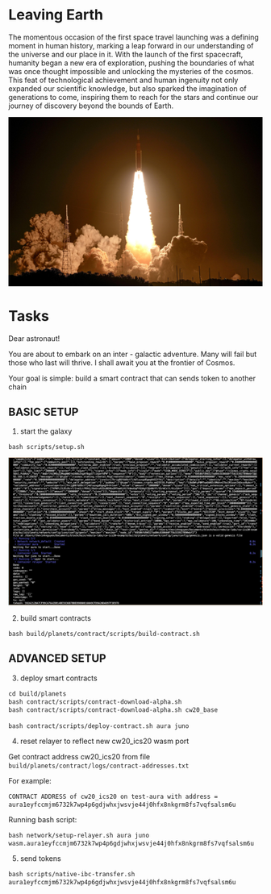 # Leaving Earth

The momentous occasion of the first space travel launching was a defining moment in human history, marking a leap forward in our understanding of the universe and our place in it. With the launch of the first spacecraft, humanity began a new era of exploration, pushing the boundaries of what was once thought impossible and unlocking the mysteries of the cosmos. This feat of technological achievement and human ingenuity not only expanded our scientific knowledge, but also sparked the imagination of generations to come, inspiring them to reach for the stars and continue our journey of discovery beyond the bounds of Earth.

![space_launch](space_launch.jpeg)

# Tasks

Dear astronaut!

You are about to embark on an inter - galactic adventure. 
Many will fail but those who last will thrive.
I shall await you at the frontier of Cosmos.

Your goal is simple: build a smart contract that can sends token to another chain

## BASIC SETUP

1. start the galaxy

```
bash scripts/setup.sh
```

![success_galaxy](success_galaxy.png)

2. build smart contracts

```
bash build/planets/contract/scripts/build-contract.sh
```

## ADVANCED SETUP



3. deploy smart contracts
```
cd build/planets
bash contract/scripts/contract-download-alpha.sh
bash contract/scripts/contract-download-alpha.sh cw20_base

bash contract/scripts/deploy-contract.sh aura juno
```


4. reset relayer to reflect new cw20_ics20 wasm port

Get contract address cw20_ics20 from file `build/planets/contract/logs/contract-addresses.txt`

For example:
```
CONTRACT ADDRESS of cw20_ics20 on test-aura with address = aura1eyfccmjm6732k7wp4p6gdjwhxjwsvje44j0hfx8nkgrm8fs7vqfsalsm6u
```
Running bash script:

```
bash network/setup-relayer.sh aura juno wasm.aura1eyfccmjm6732k7wp4p6gdjwhxjwsvje44j0hfx8nkgrm8fs7vqfsalsm6u
```

5. send tokens
```
bash scripts/native-ibc-transfer.sh aura1eyfccmjm6732k7wp4p6gdjwhxjwsvje44j0hfx8nkgrm8fs7vqfsalsm6u
```